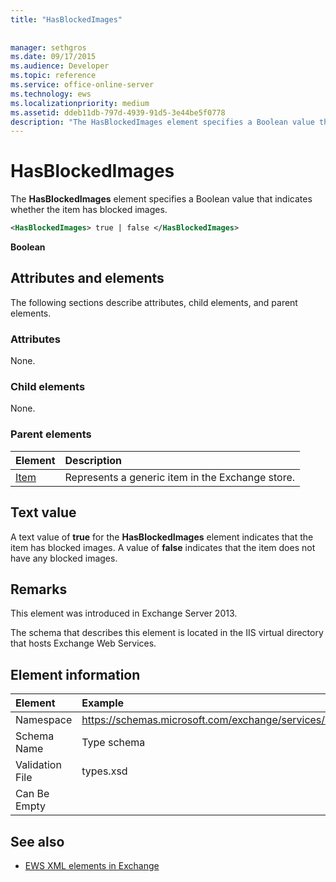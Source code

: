 ```yaml
---
title: "HasBlockedImages"
 
 
manager: sethgros
ms.date: 09/17/2015
ms.audience: Developer
ms.topic: reference
ms.service: office-online-server
ms.technology: ews
ms.localizationpriority: medium
ms.assetid: ddeb11db-797d-4939-91d5-3e44be5f0778
description: "The HasBlockedImages element specifies a Boolean value that indicates whether the item has blocked images."
---
```


# HasBlockedImages

The **HasBlockedImages** element specifies a Boolean value that indicates whether the item has blocked images. 
  
```XML
<HasBlockedImages> true | false </HasBlockedImages>
```

 **Boolean**
## Attributes and elements

The following sections describe attributes, child elements, and parent elements.
  
### Attributes

None.
  
### Child elements

None.
  
### Parent elements

|**Element**|**Description**|
|:-----|:-----|
|[Item](item.md) <br/> |Represents a generic item in the Exchange store.  <br/> |
   
## Text value

A text value of **true** for the **HasBlockedImages** element indicates that the item has blocked images. A value of **false** indicates that the item does not have any blocked images. 
  
## Remarks

This element was introduced in Exchange Server 2013.
  
The schema that describes this element is located in the IIS virtual directory that hosts Exchange Web Services.
  
## Element information

| Element | Example |
|:-----|:-----|
|Namespace  <br/> |https://schemas.microsoft.com/exchange/services/2006/types  <br/> |
|Schema Name  <br/> |Type schema  <br/> |
|Validation File  <br/> |types.xsd  <br/> |
|Can Be Empty  <br/> ||
   
## See also



- [EWS XML elements in Exchange](ews-xml-elements-in-exchange.md)


